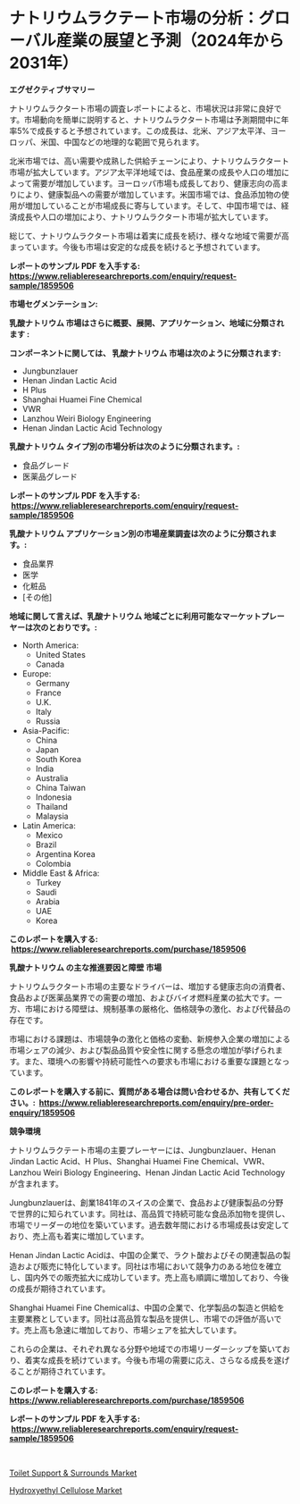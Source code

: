 <p><h1>ナトリウムラクテート市場の分析：グローバル産業の展望と予測（2024年から2031年）</h1></p><p><strong>エグゼクティブサマリー</strong></p>
<p><p>ナトリウムラクタート市場の調査レポートによると、市場状況は非常に良好です。市場動向を簡単に説明すると、ナトリウムラクタート市場は予測期間中に年率5%で成長すると予想されています。この成長は、北米、アジア太平洋、ヨーロッパ、米国、中国などの地理的な範囲で見られます。</p><p>北米市場では、高い需要や成熟した供給チェーンにより、ナトリウムラクタート市場が拡大しています。アジア太平洋地域では、食品産業の成長や人口の増加によって需要が増加しています。ヨーロッパ市場も成長しており、健康志向の高まりにより、健康製品への需要が増加しています。米国市場では、食品添加物の使用が増加していることが市場成長に寄与しています。そして、中国市場では、経済成長や人口の増加により、ナトリウムラクタート市場が拡大しています。</p><p>総じて、ナトリウムラクタート市場は着実に成長を続け、様々な地域で需要が高まっています。今後も市場は安定的な成長を続けると予想されています。</p></p>
<p><strong>レポートのサンプル PDF を入手する: <a href="https://www.reliableresearchreports.com/enquiry/request-sample/1859506">https://www.reliableresearchreports.com/enquiry/request-sample/1859506</a></strong></p>
<p><strong>市場セグメンテーション:</strong></p>
<p><strong> 乳酸ナトリウム 市場はさらに概要、展開、アプリケーション、地域に分類されます :</strong></p>
<p><strong>コンポーネントに関しては、 乳酸ナトリウム 市場は次のように分類されます: &nbsp;</strong></p>
<p><ul><li>Jungbunzlauer</li><li>Henan Jindan Lactic Acid</li><li>H Plus</li><li>Shanghai Huamei Fine Chemical</li><li>VWR</li><li>Lanzhou Weiri Biology Engineering</li><li>Henan Jindan Lactic Acid Technology</li></ul></p>
<p><strong> 乳酸ナトリウム タイプ別の市場分析は次のように分類されます。:</strong></p>
<p><ul><li>食品グレード</li><li>医薬品グレード</li></ul></p>
<p><strong>レポートのサンプル PDF を入手する: &nbsp;<a href="https://www.reliableresearchreports.com/enquiry/request-sample/1859506">https://www.reliableresearchreports.com/enquiry/request-sample/1859506</a></strong></p>
<p><strong> 乳酸ナトリウム アプリケーション別の市場産業調査は次のように分類されます。:</strong></p>
<p><ul><li>食品業界</li><li>医学</li><li>化粧品</li><li>[その他]</li></ul></p>
<p><strong>地域に関して言えば、乳酸ナトリウム 地域ごとに利用可能なマーケットプレーヤーは次のとおりです。:</strong></p>
<p><ul>
    <li>
        North America:
        <ul>
            <li>United States</li>
            <li>Canada</li>
        </ul>
    </li>
    <li>
        Europe:
        <ul>
            <li>Germany</li>
            <li>France</li>
            <li>U.K.</li>
            <li>Italy</li>
            <li>Russia</li>
        </ul>
    </li>
    <li>
        Asia-Pacific:
        <ul>
            <li>China</li>
            <li>Japan</li>
            <li>South Korea</li>
            <li>India</li>
            <li>Australia</li>
            <li>China Taiwan</li>
            <li>Indonesia</li>
            <li>Thailand</li>
            <li>Malaysia</li>
        </ul>
    </li>
    <li>
        Latin America:
        <ul>
            <li>Mexico</li>
            <li>Brazil</li>
            <li>Argentina Korea</li>
            <li>Colombia</li>
        </ul>
    </li>
    <li>
        Middle East & Africa:
        <ul>
            <li>Turkey</li>
            <li>Saudi</li>
            <li>Arabia</li>
            <li>UAE</li>
            <li>Korea</li>
        </ul>
    </li>
    </ul></p>
<p><strong>このレポートを購入する: &nbsp;<a href="https://www.reliableresearchreports.com/purchase/1859506">https://www.reliableresearchreports.com/purchase/1859506</a></strong></p>
<p><strong>乳酸ナトリウム の主な推進要因と障壁 市場</strong></p>
<p><p>ナトリウムラクタート市場の主要なドライバーは、増加する健康志向の消費者、食品および医薬品業界での需要の増加、およびバイオ燃料産業の拡大です。一方、市場における障壁は、規制基準の厳格化、価格競争の激化、および代替品の存在です。</p><p>市場における課題は、市場競争の激化と価格の変動、新規参入企業の増加による市場シェアの減少、および製品品質や安全性に関する懸念の増加が挙げられます。また、環境への影響や持続可能性への要求も市場における重要な課題となっています。</p></p>
<p><strong>このレポートを購入する前に、質問がある場合は問い合わせるか、共有してください。:&nbsp; <a href="https://www.reliableresearchreports.com/enquiry/pre-order-enquiry/1859506">https://www.reliableresearchreports.com/enquiry/pre-order-enquiry/1859506</a></strong></p>
<p><strong>競争環境</strong></p>
<p><p>ナトリウムラクテート市場の主要プレーヤーには、Jungbunzlauer、Henan Jindan Lactic Acid、H Plus、Shanghai Huamei Fine Chemical、VWR、Lanzhou Weiri Biology Engineering、Henan Jindan Lactic Acid Technologyが含まれます。 </p><p>Jungbunzlauerは、創業1841年のスイスの企業で、食品および健康製品の分野で世界的に知られています。同社は、高品質で持続可能な食品添加物を提供し、市場でリーダーの地位を築いています。過去数年間における市場成長は安定しており、売上高も着実に増加しています。</p><p>Henan Jindan Lactic Acidは、中国の企業で、ラクト酸およびその関連製品の製造および販売に特化しています。同社は市場において競争力のある地位を確立し、国内外での販売拡大に成功しています。売上高も順調に増加しており、今後の成長が期待されています。</p><p>Shanghai Huamei Fine Chemicalは、中国の企業で、化学製品の製造と供給を主要業務としています。同社は高品質な製品を提供し、市場での評価が高いです。売上高も急速に増加しており、市場シェアを拡大しています。</p><p>これらの企業は、それぞれ異なる分野や地域での市場リーダーシップを築いており、着実な成長を続けています。今後も市場の需要に応え、さらなる成長を遂げることが期待されています。</p></p>
<p><strong>このレポートを購入する: &nbsp; <a href="https://www.reliableresearchreports.com/purchase/1859506">https://www.reliableresearchreports.com/purchase/1859506</a></strong></p>
<p><strong>レポートのサンプル PDF を入手する: &nbsp;<a href="https://www.reliableresearchreports.com/enquiry/request-sample/1859506">https://www.reliableresearchreports.com/enquiry/request-sample/1859506</a></strong><strong></strong></p>
<p>&nbsp;</p>
<p><p><a href="https://butternut-bug-553.notion.site/Toilet-Support-Surrounds-Market-Challenges-Opportunities-and-Growth-Drivers-and-Major-Market-Pl-a19ddf157491466ca7ff265eb4af49fe">Toilet Support & Surrounds Market</a></p><p><a href="https://github.com/Glendatilghmankmgz0rbhwpy/Market-Research-Report-List-1/blob/main/hydroxyethyl-cellulose-market.md">Hydroxyethyl Cellulose Market</a></p></p>